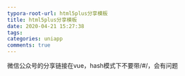 ```yaml
---
typora-root-url: html5plus分享模板
title: html5plus分享模板
date: 2020-04-21 15:27:38
tags:
categories: uniapp
comments: true
---
```


微信公众号的分享链接在vue，hash模式下不要带/#/，会有问题